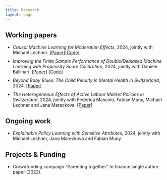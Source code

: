 ```yaml
---
title: Research
layout: page
---
```


<style>
    ul li { margin-bottom: 10px; }
</style>

<h2>Working papers</h2>

<ul>
	<li><i>Causal Machine Learning for Moderation Effects</i>, 2024, jointly with Michael Lechner. [<a href="http://arxiv.org/abs/2401.08290">Paper</a>][<a href="https://github.com/NoraBearth/Causal-Machine-Learning-for-Moderation-Effects">Code</a>]</li>
	<li><i>Improving the Finite Sample Performance of Double/Debiased Machine Learning with Propensity Score Calibration</i>, 2024, jointly with Daniele Ballinari. [<a href="https://arxiv.org/abs/2409.04874">Paper</a>] [<a href="https://github.com/dballinari/Improving-the-Finite-Sample-Performance-of-DML-with-Propensity-Score-Calibration">Code</a>]</li>
	<li><i>Beyond Baby Blues: The Child Penalty in Mental Health in Switzerland</i>, 2024. [<a href="http://arxiv.org/abs/2410.20861">Paper</a>]</li>
	<li><i>The Heterogeneous Effects of Active Labour Market Policies in Switzerland</i>, 2024, jointly with Federica Mascolo, Fabian Muny, Michael Lechner and Jana Mareckova. [<a href="https://arxiv.org/abs/2410.23322">Paper</a>]</li>
</ul>

<h2>Ongoing work</h2>

<ul>
	<li><i>Explainable Policy Learning with Sensitive Attributes</i>, 2024, jointly with Michael Lechner, Jana Mareckova and Fabian Muny.</li>
</ul>

<h2>Projects & Funding</h2>

<ul>
	<li>Crowdfunding campaign "Parenting together" to finance single author paper (2022).</li>
</ul>

